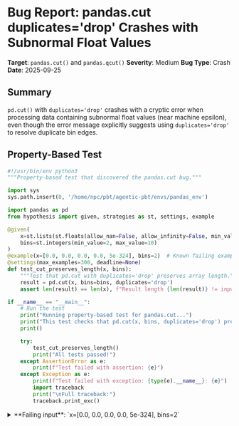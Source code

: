 # Bug Report: pandas.cut duplicates='drop' Crashes with Subnormal Float Values

**Target**: `pandas.cut()` and `pandas.qcut()`
**Severity**: Medium
**Bug Type**: Crash
**Date**: 2025-09-25

## Summary

`pd.cut()` with `duplicates='drop'` crashes with a cryptic error when processing data containing subnormal float values (near machine epsilon), even though the error message explicitly suggests using `duplicates='drop'` to resolve duplicate bin edges.

## Property-Based Test

```python
#!/usr/bin/env python3
"""Property-based test that discovered the pandas.cut bug."""

import sys
sys.path.insert(0, '/home/npc/pbt/agentic-pbt/envs/pandas_env')

import pandas as pd
from hypothesis import given, strategies as st, settings, example

@given(
    x=st.lists(st.floats(allow_nan=False, allow_infinity=False, min_value=-1e10, max_value=1e10), min_size=5, max_size=50),
    bins=st.integers(min_value=2, max_value=10)
)
@example(x=[0.0, 0.0, 0.0, 0.0, 5e-324], bins=2)  # Known failing example
@settings(max_examples=300, deadline=None)
def test_cut_preserves_length(x, bins):
    """Test that pd.cut with duplicates='drop' preserves array length."""
    result = pd.cut(x, bins=bins, duplicates='drop')
    assert len(result) == len(x), f"Result length {len(result)} != input length {len(x)}"

if __name__ == "__main__":
    # Run the test
    print("Running property-based test for pandas.cut...")
    print("This test checks that pd.cut(x, bins, duplicates='drop') preserves input length.")
    print()

    try:
        test_cut_preserves_length()
        print("All tests passed!")
    except AssertionError as e:
        print(f"Test failed with assertion: {e}")
    except Exception as e:
        print(f"Test failed with exception: {type(e).__name__}: {e}")
        import traceback
        print("\nFull traceback:")
        traceback.print_exc()
```

<details>

<summary>
**Failing input**: `x=[0.0, 0.0, 0.0, 0.0, 5e-324], bins=2`
</summary>
```
/home/npc/miniconda/lib/python3.13/site-packages/numpy/_core/fromnumeric.py:57: RuntimeWarning: invalid value encountered in divide
  return bound(*args, **kwds)
Traceback (most recent call last):
  File "/home/npc/pbt/agentic-pbt/worker_/12/hypo.py", line 28, in <module>
    test_cut_preserves_length()
    ~~~~~~~~~~~~~~~~~~~~~~~~~^^
  File "/home/npc/pbt/agentic-pbt/worker_/12/hypo.py", line 11, in test_cut_preserves_length
    x=st.lists(st.floats(allow_nan=False, allow_infinity=False, min_value=-1e10, max_value=1e10), min_size=5, max_size=50),
               ^^^
  File "/home/npc/miniconda/lib/python3.13/site-packages/hypothesis/core.py", line 2062, in wrapped_test
    _raise_to_user(errors, state.settings, [], " in explicit examples")
    ~~~~~~~~~~~~~~^^^^^^^^^^^^^^^^^^^^^^^^^^^^^^^^^^^^^^^^^^^^^^^^^^^^^
  File "/home/npc/miniconda/lib/python3.13/site-packages/hypothesis/core.py", line 1613, in _raise_to_user
    raise the_error_hypothesis_found
  File "/home/npc/pbt/agentic-pbt/worker_/12/hypo.py", line 18, in test_cut_preserves_length
    result = pd.cut(x, bins=bins, duplicates='drop')
  File "/home/npc/miniconda/lib/python3.13/site-packages/pandas/core/reshape/tile.py", line 257, in cut
    fac, bins = _bins_to_cuts(
                ~~~~~~~~~~~~~^
        x_idx,
        ^^^^^^
    ...<6 lines>...
        ordered=ordered,
        ^^^^^^^^^^^^^^^^
    )
    ^
  File "/home/npc/miniconda/lib/python3.13/site-packages/pandas/core/reshape/tile.py", line 483, in _bins_to_cuts
    labels = _format_labels(
        bins, precision, right=right, include_lowest=include_lowest
    )
  File "/home/npc/miniconda/lib/python3.13/site-packages/pandas/core/reshape/tile.py", line 577, in _format_labels
    return IntervalIndex.from_breaks(breaks, closed=closed)
           ~~~~~~~~~~~~~~~~~~~~~~~~~^^^^^^^^^^^^^^^^^^^^^^^
  File "/home/npc/miniconda/lib/python3.13/site-packages/pandas/core/indexes/interval.py", line 275, in from_breaks
    array = IntervalArray.from_breaks(
        breaks, closed=closed, copy=copy, dtype=dtype
    )
  File "/home/npc/miniconda/lib/python3.13/site-packages/pandas/core/arrays/interval.py", line 464, in from_breaks
    return cls.from_arrays(breaks[:-1], breaks[1:], closed, copy=copy, dtype=dtype)
           ~~~~~~~~~~~~~~~^^^^^^^^^^^^^^^^^^^^^^^^^^^^^^^^^^^^^^^^^^^^^^^^^^^^^^^^^
  File "/home/npc/miniconda/lib/python3.13/site-packages/pandas/core/arrays/interval.py", line 552, in from_arrays
    cls._validate(left, right, dtype=dtype)
    ~~~~~~~~~~~~~^^^^^^^^^^^^^^^^^^^^^^^^^^
  File "/home/npc/miniconda/lib/python3.13/site-packages/pandas/core/arrays/interval.py", line 664, in _validate
    raise ValueError(msg)
ValueError: missing values must be missing in the same location both left and right sides
Falsifying explicit example: test_cut_preserves_length(
    x=[0.0, 0.0, 0.0, 0.0, 5e-324],
    bins=2,
)
Running property-based test for pandas.cut...
This test checks that pd.cut(x, bins, duplicates='drop') preserves input length.

Test failed with exception: ValueError: missing values must be missing in the same location both left and right sides

Full traceback:
```
</details>

## Reproducing the Bug

```python
#!/usr/bin/env python3
"""Minimal reproduction of pandas.cut duplicates='drop' bug."""

import sys
sys.path.insert(0, '/home/npc/pbt/agentic-pbt/envs/pandas_env')

import pandas as pd

# Test case from the bug report
x = [0.0, 0.0, 0.0, 0.0, 5e-324]

print("=" * 60)
print("Test Case 1: pd.cut with bins=2")
print("Input: x =", x)
print()

# First try without duplicates='drop'
print("Attempting pd.cut(x, bins=2):")
try:
    result = pd.cut(x, bins=2)
    print("Success! Result:", result)
except ValueError as e:
    print(f"Error: {e}")
    print()

    # Following the error message's advice
    print("Following error message advice - using duplicates='drop':")
    print("Attempting pd.cut(x, bins=2, duplicates='drop'):")
    try:
        result = pd.cut(x, bins=2, duplicates='drop')
        print("Success! Result:", result)
    except ValueError as e:
        print(f"Error: {e}")

print()
print("=" * 60)
print("Test Case 2: pd.qcut with q=2")
x2 = [0.0]*9 + [2.225073858507e-311]
print("Input: x =", x2)
print()

print("Attempting pd.qcut(x, q=2, duplicates='drop'):")
try:
    result = pd.qcut(x2, q=2, duplicates='drop')
    print("Success! Result:", result)
except ValueError as e:
    print(f"Error: {e}")

print()
print("=" * 60)
print("Test Case 3: Works with larger values")
x3 = [0.0, 0.0, 0.0, 0.0, 0.1]
print("Input: x =", x3)
print()

print("Attempting pd.cut(x, bins=2, duplicates='drop'):")
try:
    result = pd.cut(x3, bins=2, duplicates='drop')
    print("Success! Result:", result.tolist())
except ValueError as e:
    print(f"Error: {e}")
```

<details>

<summary>
ValueError when following error message advice to use duplicates='drop'
</summary>
```
/home/npc/miniconda/lib/python3.13/site-packages/numpy/_core/fromnumeric.py:57: RuntimeWarning: invalid value encountered in divide
  return bound(*args, **kwds)
/home/npc/miniconda/lib/python3.13/site-packages/numpy/_core/fromnumeric.py:57: RuntimeWarning: invalid value encountered in divide
  return bound(*args, **kwds)
============================================================
Test Case 1: pd.cut with bins=2
Input: x = [0.0, 0.0, 0.0, 0.0, 5e-324]

Attempting pd.cut(x, bins=2):
Error: Bin edges must be unique: Index([0.0, 0.0, 5e-324], dtype='float64').
You can drop duplicate edges by setting the 'duplicates' kwarg

Following error message advice - using duplicates='drop':
Attempting pd.cut(x, bins=2, duplicates='drop'):
Error: missing values must be missing in the same location both left and right sides

============================================================
Test Case 2: pd.qcut with q=2
Input: x = [0.0, 0.0, 0.0, 0.0, 0.0, 0.0, 0.0, 0.0, 0.0, 2.225073858507e-311]

Attempting pd.qcut(x, q=2, duplicates='drop'):
Error: missing values must be missing in the same location both left and right sides

============================================================
Test Case 3: Works with larger values
Input: x = [0.0, 0.0, 0.0, 0.0, 0.1]

Attempting pd.cut(x, bins=2, duplicates='drop'):
Success! Result: [Interval(-0.0001, 0.05, closed='right'), Interval(-0.0001, 0.05, closed='right'), Interval(-0.0001, 0.05, closed='right'), Interval(-0.0001, 0.05, closed='right'), Interval(0.05, 0.1, closed='right')]
```
</details>

## Why This Is A Bug

The `duplicates='drop'` parameter is documented to "remove non-unique bin edges" and allow the function to proceed. The initial error message explicitly instructs users: "You can drop duplicate edges by setting the 'duplicates' kwarg". However, following this advice causes a crash with an unrelated error about "missing values must be missing in the same location".

The root cause is in the `_round_frac()` function in `/pandas/core/reshape/tile.py`. When formatting bin labels for extremely small values like `5e-324`:

1. The function calculates `digits = -int(np.floor(np.log10(5e-324))) - 1 + precision = 326`
2. NumPy's `np.around()` returns `NaN` when digits >= 310 (undocumented NumPy limitation)
3. This causes the formatted breaks to contain `[0.0, nan]` instead of `[0.0, 5e-324]`
4. `IntervalIndex.from_breaks()` fails because it cannot create valid intervals with NaN values

This violates the documented contract that `duplicates='drop'` should handle duplicate edges gracefully. The error message actively misleads users into triggering the bug. While subnormal floats (5e-324 is the smallest positive float64) are edge cases, they are valid float64 values used in scientific computing, numerical analysis, and machine learning applications.

## Relevant Context

- **Subnormal floats**: Values like `5e-324` and `2.225073858507e-311` are subnormal (denormalized) floating-point numbers, which are valid IEEE 754 float64 values representing extremely small positive numbers near zero.
- **NumPy limitation**: `np.around()` silently returns NaN for `decimals` >= 310, which is not documented in NumPy's official documentation.
- **Pandas documentation**: The official pandas documentation for `pd.cut()` states that `duplicates='drop'` should "remove non-unique bin edges" with no mentioned limitations for small values.
- **Source location**: The bug is in `/pandas/core/reshape/tile.py` at line 627 in the `_round_frac()` function.

## Proposed Fix

```diff
--- a/pandas/core/reshape/tile.py
+++ b/pandas/core/reshape/tile.py
@@ -615,14 +615,21 @@ def _round_frac(x, precision: int):
     """
     Round the fractional part of the given number
     """
     if not np.isfinite(x) or x == 0:
         return x
     else:
         frac, whole = np.modf(x)
         if whole == 0:
             digits = -int(np.floor(np.log10(abs(frac)))) - 1 + precision
+            # NumPy's around() returns NaN for digits >= 310
+            # Clamp to a safe maximum to avoid NaN results
+            if digits >= 310:
+                # Return the original value for extremely small numbers
+                # that would cause np.around to return NaN
+                return x
         else:
             digits = precision
         return np.around(x, digits)
```